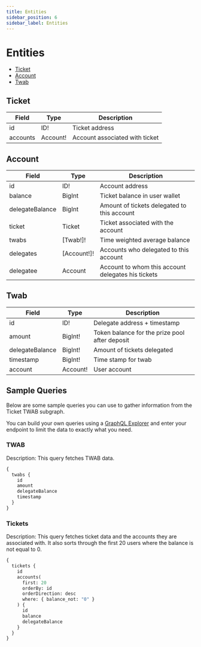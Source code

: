 ```yaml
---
title: Entities
sidebar_position: 6
sidebar_label: Entities
---
```


# Entities

- [Ticket](#ticket)
- [Account](#account)
- [Twab](#twab)

## Ticket

| Field    | Type     | Description                    |
| -------- | -------- | ------------------------------ |
| id       | ID!      | Ticket address                 |
| accounts | Account! | Account associated with ticket |

## Account

| Field           | Type        | Description                                        |
| --------------- | ----------- | -------------------------------------------------- |
| id              | ID!         | Account address                                    |
| balance         | BigInt      | Ticket balance in user wallet                      |
| delegateBalance | BigInt      | Amount of tickets delegated to this account        |
| ticket          | Ticket      | Ticket associated with the account                 |
| twabs           | [Twab!]!    | Time weighted average balance                      |
| delegates       | [Account!]! | Accounts who delegated to this account             |
| delegatee       | Account     | Account to whom this account delegates his tickets |

## Twab

| Field           | Type     | Description                                    |
| --------------- | -------- | ---------------------------------------------- |
| id              | ID!      | Delegate address + timestamp                   |
| amount          | BigInt!  | Token balance for the prize pool after deposit |
| delegateBalance | BigInt!  | Amount of tickets delegated                    |
| timestamp       | BigInt!  | Time stamp for twab                            |
| account         | Account! | User account                                   |



## Sample Queries

Below are some sample queries you can use to gather information from the Ticket TWAB subgraph.

You can build your own queries using a [GraphQL Explorer](https://graphiql-online.com/graphiql) and enter your endpoint to limit the data to exactly what you need.

### TWAB

Description: This query fetches TWAB data.

```graphql
{
  twabs {
    id
    amount
    delegateBalance
    timestamp
  }
}
```

### Tickets

Description: This query fetches ticket data and the accounts they are associated with. It also sorts through the first 20 users where the balance is not equal to 0.

```graphql
{
  tickets {
    id
    accounts(
      first: 20
      orderBy: id
      orderDirection: desc
      where: { balance_not: "0" }
    ) {
      id
      balance
      delegateBalance
    }
  }
}
```
